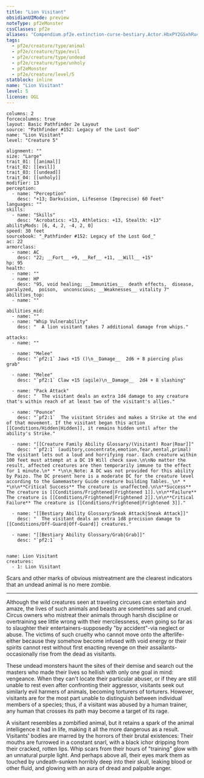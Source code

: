 ```yaml
---
title: "Lion Visitant"
obsidianUIMode: preview
noteType: pf2eMonster
cssClasses: pf2e
aliases: "Compendium.pf2e.extinction-curse-bestiary.Actor.HbxPY2GSxhRu4rVi" 
tags:
  - pf2e/creature/type/animal
  - pf2e/creature/type/evil
  - pf2e/creature/type/undead
  - pf2e/creature/type/unholy
  - pf2eMonster
  - pf2e/creature/level/5
statblock: inline
name: "Lion Visitant"
level: 5
license: OGL
---
```


```statblock
columns: 2
forcecolumns: true
layout: Basic Pathfinder 2e Layout
source: "Pathfinder #152: Legacy of the Lost God"
name: "Lion Visitant"
level: "Creature 5"

alignment: ""
size: "Large"
trait_01: [[animal]]
trait_02: [[evil]]
trait_03: [[undead]]
trait_04: [[unholy]]
modifier: 13
perception:
  - name: "Perception"
    desc: "+13; Darkvision, Lifesense (Imprecise) 60 Feet"
languages: ""
skills:
  - name: "Skills"
    desc: "Acrobatics: +13, Athletics: +13, Stealth: +13"
abilityMods: [6, 4, 2, -4, 2, 0]
speed: 30 feet
sourcebook: "_Pathfinder #152: Legacy of the Lost God_"
ac: 22
armorclass:
  - name: AC
    desc: "22; __Fort__ +9, __Ref__ +11, __Will__ +15"
hp: 95
health:
  - name: ""
  - name: HP
    desc: "95, void healing; __Immunities__  death effects,  disease,  paralyzed,  poison,  unconscious; __Weaknesses__ vitality 7"
abilities_top:
  - name: ""

abilities_mid:
  - name: ""
  - name: "Whip Vulnerability"
    desc: "  A lion visitant takes 7 additional damage from whips."

attacks:
  - name: ""

  - name: "Melee"
    desc: "`pf2:1` Jaws +15 ()\n__Damage__  2d6 + 8 piercing plus grab"

  - name: "Melee"
    desc: "`pf2:1` Claw +15 (agile)\n__Damage__  2d4 + 8 slashing"

  - name: "Pack Attack"
    desc: "  The visitant deals an extra 1d4 damage to any creature that's within reach of at least two of the visitant's allies."

  - name: "Pounce"
    desc: "`pf2:1`  The visitant Strides and makes a Strike at the end of that movement. If the visitant began this action [[Conditions/Hidden|Hidden]], it remains hidden until after the ability's Strike."

  - name: "[[Creature Family Ability Glossary/(Visitant) Roar|Roar]]"
    desc: "`pf2:1` (auditory,concentrate,emotion,fear,mental,primal) The visitant lets out a loud and horrifying roar. Each creature within 100 feet must attempt at a DC 19 Will check save.\n\nNo matter the result, affected creatures are then temporarily immune to the effect for 1 minute.\n* * *\n\n_Note: A DC was not provided for this ability by Paizo. The DC present here is a moderate DC for the creature level according to the Gamemastery Guide creature building Tables._\n* * *\n\n**Critical Success** The creature is unaffected.\n\n**Success** The creature is [[Conditions/Frightened|Frightened 1]].\n\n**Failure** The creature is [[Conditions/Frightened|Frightened 2]].\n\n**Critical Failure** The creature is [[Conditions/Frightened|Frightened 3]]."

  - name: "[[Bestiary Ability Glossary/Sneak Attack|Sneak Attack]]"
    desc: "  The visitant deals an extra 1d8 precision damage to [[Conditions/Off-Guard|Off-Guard]] creatures."

  - name: "[[Bestiary Ability Glossary/Grab|Grab]]"
    desc: "`pf2:1`  "
 
```

```encounter-table
name: Lion Visitant
creatures:
  - 1: Lion Visitant
```



Scars and other marks of obvious mistreatment are the clearest indicators that an undead animal is no mere zombie.

* * *

Although the wild creatures seen at traveling circuses can entertain and amaze, the lives of such animals and beasts are sometimes sad and cruel. Circus owners who mistreat their animals through harsh discipline or overtraining see little wrong with their mercilessness, even going so far as to slaughter their entertainers-supposedly "by accident"-via neglect or abuse. The victims of such cruelty who cannot move onto the afterlife-either because they somehow become infused with void energy or their spirits cannot rest without first enacting revenge on their assailants-occasionally rise from the dead as visitants.

These undead monsters haunt the sites of their demise and search out the masters who made their lives so hellish with only one goal in mind: vengeance. When they can't locate their particular abuser, or if they are still unable to rest even after confronting their aggressor, visitants seek out similarly evil harmers of animals, becoming torturers of torturers. However, visitants are for the most part unable to distinguish between individual members of a species; thus, if a visitant was abused by a human trainer, any human that crosses its path may become a target of its rage.

A visitant resembles a zombified animal, but it retains a spark of the animal intelligence it had in life, making it all the more dangerous as a result. Visitants' bodies are marred by the horrors of their brutal existences: Their mouths are furrowed in a constant snarl, with a black ichor dripping from their cracked, rotten lips. Whip scars from their hours of "training" glow with an unnatural purple light. And perhaps above all, their eyes mark them as touched by undeath-sunken horribly deep into their skull, leaking blood or other fluid, and glowing with an aura of dread and palpable anger.

